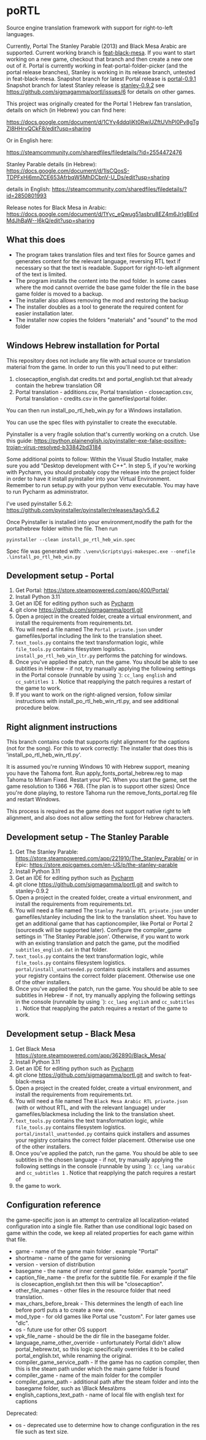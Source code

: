 # poRTL
Source engine translation framework with support for right-to-left languages.

Currently, Portal The Stanley Parable (2013) and Black Mesa Arabic are supported.
Current working branch is [feat-black-mesa](https://github.com/sigmagamma/portpyinsl/tree/feat-black-mesa). If you want 
to start working on a new game, checkout that branch and then create a new one out of it. 
Portal is currently working in feat-portal-folder-picker (and the portal release branches),
Stanley is working in its release branch, untested in feat-black-mesa.
Snapshot branch for latest Portal release is [portal-0.9.1](https://github.com/sigmagamma/portl/tree/portal-0.9.1)
Snapshot branch for latest Stanley release is [stanley-0.9.2](https://github.com/sigmagamma/portl/tree/stanley-0.9.2)
see https://github.com/sigmagamma/portl/issues/6 for details on other games.


This project was originally created for the Portal 1 Hebrew fan translation, details on which (in Hebrew) you can find 
here:

https://docs.google.com/document/d/1CYy4ddqIiKt0RwiUZftUVhPl0Pv8gTgZl8HHrvQCkF8/edit?usp=sharing

Or in English here:

https://steamcommunity.com/sharedfiles/filedetails/?id=2554472476

Stanley Parable details (in Hebrew):
https://docs.google.com/document/d/1lsCQosS-TDPFxHi6mnZCE653AfrbqW5MhDCbnV-U_Ds/edit?usp=sharing

details in English:
https://steamcommunity.com/sharedfiles/filedetails/?id=2850801993

Release notes for Black Mesa in Arabic:
https://docs.google.com/document/d/1Yyc_eQwug51asbru8EZ4m6JrIgBErdMdJhBaW--I6kQ/edit?usp=sharing

## What this does
* The program takes translation files and text files for Source games and generates content for the relevant language,
 reversing RTL text if necessary so that the text is readable. Support for right-to-left alignment of the text is limited.
* The program installs the content into the mod folder. In some cases where the mod cannot override the base game folder 
the file in the base game folder is moved to a backup.
* The installer also allows removing the mod and restoring the backup
* The installer doubles as a tool to generate the required content for easier installation later.
* The installer now copies the folders "materials" and "sound" to the mod folder

## Windows Hebrew installation for Portal
This repository does not include any file with actual source or translation material from the game.
In order to run this you'll need to put either:

1. closecaption_english.dat credits.txt and portal_english.txt that already contain the hebrew translation OR
2. Portal translation - additions.csv, Portal translation - closecaption.csv, Portal translation - credits.csv
in the gamefiles\portal folder.

You can then run install_po_rtl_heb_win.py for a Windows installation.

You can use the spec files with pyinstaller to create the executable.

Pyinstaller is a very fragile solution that's currently working on a crutch.
Use this guide:
https://python.plainenglish.io/pyinstaller-exe-false-positive-trojan-virus-resolved-b33842bd3184

Some additional points to follow:
Within the Visual Studio Installer, make sure you add "Desktop development with C++".
In step 5, if you're working with Pycharm, you should probably copy the release into the project folder in order to have 
it install pyinstaller into your Virtual Environment.
Remember to run setup.py with your python venv executable. You may have to run Pycharm as administrator.


I've used pyinstaller 5.6.2:
https://github.com/pyinstaller/pyinstaller/releases/tag/v5.6.2

Once Pyinstaller is installed into your environment,modify the path for the portalhebrew folder within the file. Then run 

`pyinstaller --clean install_po_rtl_heb_win.spec`

Spec file was generated with:
`.\venv\Scripts\pyi-makespec.exe --onefile .\install_po_rtl_heb_win.py`


## Development setup - Portal
1. Get Portal: 
https://store.steampowered.com/app/400/Portal/
2. Install Python 3.11 
3. Get an IDE for editing python such as [Pycharm](https://www.jetbrains.com/pycharm/)
4. git clone https://github.com/sigmagamma/portl.git
5. Open a project in the created folder, create a virtual environment, and install the requirements from requirements.txt. 
6. You will need a file named The `Portal private.json` under gamefiles/portal  including the link to the 
translation sheet. 
7. `text_tools.py` contains the text transformation logic, while `file_tools.py` contains filesystem logistics. 
`install_po_rtl_heb_win_ltr.py` performs the patching for windows. 
8. Once you've applied the patch, run the game. You should be able to see subtitles
in Hebrew - if not, try manually applying the following settings in the Portal console
(runnable by using \`): `cc_lang english` and `cc_subtitles 1` . Notice that reapplying the patch requires a restart of the game to work. 
9. If you want to work on the right-aligned version, follow similar instructions with install_po_rtl_heb_win_rtl.py, and see additional procedure below.

## Right alignment instructions
This branch contains code that supports right alignment for the captions (not for the song). For this to work correctly:
The installer that does this is 'install_po_rtl_heb_win_rtl.py'.

It is assumed you're running Windows 10 with Hebrew support, meaning you have the Tahoma font.
Run apply_fonts_portal_hebrew.reg to map Tahoma to Miriam Fixed. Restart your PC.
When you start the game, set the game resolution to 1366 * 768. (The plan is to support other sizes)
Once you're done playing, to restore Tahoma run the remove_fonts_portal.reg file and restart Windows.

This process is required as the game does not support native right to left alignment, and also does not allow setting the font for Hebrew characters.


## Development setup - The Stanley Parable

1. Get The Stanley Parable:
https://store.steampowered.com/app/221910/The_Stanley_Parable/
or in Epic:
https://store.epicgames.com/en-US/p/the-stanley-parable
2. Install Python 3.11
3. Get an IDE for editing python such as [Pycharm](https://www.jetbrains.com/pycharm/)
4. git clone https://github.com/sigmagamma/portl.git and switch to stanley-0.9.2 
5. Open a project in the created folder, create a virtual environment, and install the requirements from requirements.txt. 
6. You will need a file named The `Stanley Parable RTL private.json` under gamefiles/stanley  including the link to the 
translation sheet. 
You have to get an additional game that has captioncompiler, like Portal or Portal 2 (sourcesdk will be supported later). 
Configure the compiler_game settings in 'The Stanley Parable.json'.
Otherwise, if you want to work with an existing translation and patch the game, put the modified `subtitles_english.dat` 
in that folder.
7. `text_tools.py` contains the text transformation logic, while `file_tools.py` contains filesystem logistics.
`portal/install_unattended.py` contains quick installers and assumes your registry contains the correct folder placement. 
Otherwise use one of the other installers. 
8. Once you've applied the patch, run the game. You should be able to see subtitles
in Hebrew - if not, try manually applying the following settings in the console
(runnable by using \`): `cc_lang english` and `cc_subtitles 1` . Notice that reapplying the patch requires a restart of 
the game to work.


## Development setup - Black Mesa

1. Get Black Mesa
https://store.steampowered.com/app/362890/Black_Mesa/
2. Install Python 3.11
3. Get an IDE for editing python such as [Pycharm](https://www.jetbrains.com/pycharm/)
4. git clone https://github.com/sigmagamma/portl.git and switch to feat-black-mesa
5. Open a project in the created folder, create a virtual environment, and install the requirements from requirements.txt. 
6. You will need a file named The `Black Mesa Arabic RTL private.json` (with or without RTL, and with the relevant 
language) under gamefiles/blackmesa  including the link to the translation sheet. 
7. `text_tools.py` contains the text transformation logic, while `file_tools.py` contains filesystem logistics. 
`portal/install_unattended.py` contains quick installers and assumes your registry contains the correct folder placement. 
Otherwise use one of the other installers.
8. Once you've applied the patch, run the game. You should be able to see subtitles
in the chosen language - if not, try manually applying the following settings in the console
(runnable by using \`): `cc_lang uarabic` and `cc_subtitles 1` . Notice that reapplying the patch requires a restart of 
9. the game to work.


## Configuration reference
the game-specific json is an attempt to centralize all localization-related configuration into a single file.
Rather than use conditional logic based on game within the code, we keep all related properties for each game
within that file.

* game -  name of the game main folder . example "Portal"
* shortname - name of the game for versioning
* version - version of distribution
* basegame - the name of inner central game folder. example "portal"
* caption_file_name - the prefix for the subtitle file. For example if the file is closecaption_english.txt then this will be "closecaption".
* other_file_names - other files in the resource folder that need translation.
* max_chars_before_break - This determines the length of each line before portl puts a <cr> to create a new one.
* mod_type - for old games like Portal use "custom". For later games use "dlc".
* os - future use for other OS support
* vpk_file_name - should be the dir file in the basegame folder.
* language_name_other_override - unfortunately Portal didn't allow portal_hebrew.txt, so this logic specifically overrides it to be called portal_english.txt, while renaming the original.
* compiler_game_service_path - If the game has no caption compiler, then this is the steam path under which the main game folder is found
* compiler_game - name of the main folder for the compiler
* compiler_game_path - additional path after the steam folder and into the basegame folder, such as \\Black Mesa\\bms
* english_captions_text_path - name of local file with english text for captions


Deprecated:
* os - deprecated use to determine how to change configuration in the res file such as text size. 